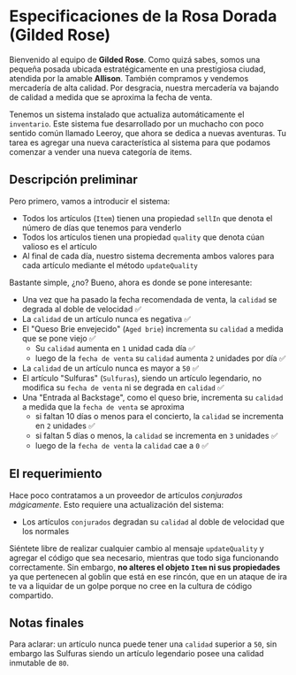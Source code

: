 # Especificaciones de la Rosa Dorada (Gilded Rose)

Bienvenido al equipo de **Gilded Rose**.
Como quizá sabes, somos una pequeña posada ubicada estratégicamente en una prestigiosa ciudad, atendida por la amable **Allison**.
También compramos y vendemos mercadería de alta calidad.
Por desgracia, nuestra mercadería va bajando de calidad a medida que se aproxima la fecha de venta.

Tenemos un sistema instalado que actualiza automáticamente el `inventario`.
Este sistema fue desarrollado por un muchacho con poco sentido común llamado Leeroy, que ahora se dedica a nuevas aventuras.
Tu tarea es agregar una nueva característica al sistema para que podamos comenzar a vender una nueva categoría de items.

## Descripción preliminar

Pero primero, vamos a introducir el sistema:

- Todos los artículos (`Item`) tienen una propiedad `sellIn` que denota el número de días que tenemos para venderlo
- Todos los artículos tienen una propiedad `quality` que denota cúan valioso es el artículo
- Al final de cada día, nuestro sistema decrementa ambos valores para cada artículo mediante el método `updateQuality`

Bastante simple, ¿no? Bueno, ahora es donde se pone interesante:

- Una vez que ha pasado la fecha recomendada de venta, la `calidad` se degrada al doble de velocidad ✅
- La `calidad` de un artículo nunca es negativa ✅
- El "Queso Brie envejecido" (`Aged brie`) incrementa su `calidad` a medida que se pone viejo ✅
  - Su `calidad` aumenta en `1` unidad cada día ✅
  - luego de la `fecha de venta` su `calidad` aumenta `2` unidades por día ✅
- La `calidad` de un artículo nunca es mayor a `50` ✅
- El artículo "Sulfuras" (`Sulfuras`), siendo un artículo legendario, no modifica su `fecha de venta` ni se degrada en `calidad` ✅
- Una "Entrada al Backstage", como el queso brie, incrementa su `calidad` a medida que la `fecha de venta` se aproxima
  - si faltan 10 días o menos para el concierto, la `calidad` se incrementa en `2` unidades ✅
  - si faltan 5 días o menos, la `calidad` se incrementa en `3` unidades ✅
  - luego de la `fecha de venta` la `calidad` cae a `0` ✅

## El requerimiento

Hace poco contratamos a un proveedor de artículos _conjurados mágicamente_.
Esto requiere una actualización del sistema:

- Los artículos `conjurados` degradan su `calidad` al doble de velocidad que los normales

Siéntete libre de realizar cualquier cambio al mensaje `updateQuality` y agregar el código que sea necesario, mientras que todo siga funcionando correctamente. Sin embargo, **no alteres el objeto `Item` ni sus propiedades** ya que pertenecen al goblin que está en ese rincón, que en un ataque de ira te va a liquidar de un golpe porque no cree en la cultura de código compartido.

## Notas finales

Para aclarar: un artículo nunca puede tener una `calidad` superior a `50`, sin embargo las Sulfuras siendo un artículo legendario posee una calidad inmutable de `80`.
